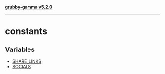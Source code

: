 [**grubby-gamma v5.2.0**](../README.md)

***

# constants

## Variables

- [SHARE\_LINKS](variables/SHARE_LINKS.md)
- [SOCIALS](variables/SOCIALS.md)
